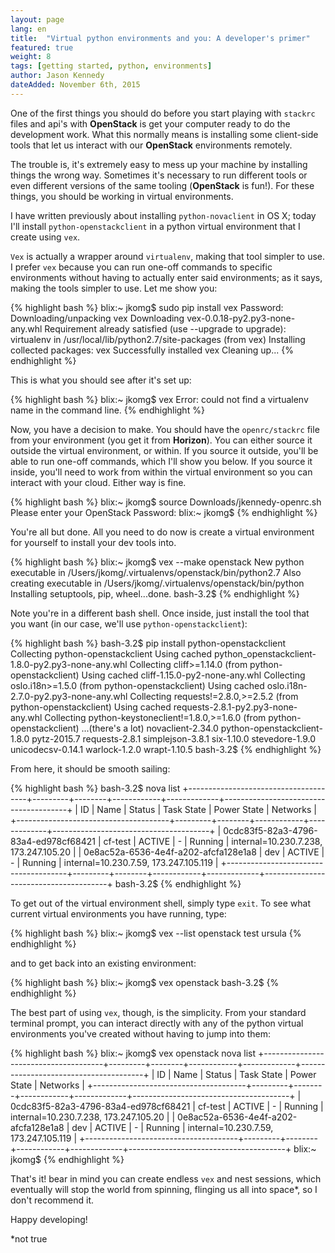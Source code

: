 ```yaml
---
layout: page
lang: en
title:  "Virtual python environments and you: A developer's primer"
featured: true
weight: 8
tags: [getting started, python, environments]
author: Jason Kennedy
dateAdded: November 6th, 2015
---
```


One of the first things you should do before you start playing with `stackrc` files and api's with **OpenStack** is get your computer ready to do the development work. What this normally means is installing some client-side tools that let us interact with our **OpenStack** environments remotely.

The trouble is, it's extremely easy to mess up your machine by installing things the wrong way. Sometimes it's necessary to run different tools or even different versions of the same tooling (**OpenStack** is fun!). For these things, you should be working in virtual environments.

I have written previously about installing `python-novaclient` in OS X; today I'll install `python-openstackclient` in a python virtual environment that I create using `vex`.

`Vex` is actually a wrapper around `virtualenv`, making that tool simpler to use. I prefer `vex` because you can run one-off commands to specific environments without having to actually enter said environments; as it says, making the tools simpler to use. Let me show you:

{% highlight bash %}
blix:~ jkomg$ sudo pip install vex
Password:
Downloading/unpacking vex
  Downloading vex-0.0.18-py2.py3-none-any.whl
Requirement already satisfied (use --upgrade to upgrade): virtualenv in /usr/local/lib/python2.7/site-packages (from vex)
Installing collected packages: vex
Successfully installed vex
Cleaning up...
{% endhighlight %}

This is what you should see after it's set up:

{% highlight bash %}
blix:~ jkomg$ vex
Error: could not find a virtualenv name in the command line.
{% endhighlight %}

Now, you have a decision to make. You should have the `openrc/stackrc` file from your environment (you get it from **Horizon**). You can either source it outside the virtual environment, or within. If you source it outside, you'll be able to run one-off commands, which I'll show you below. If you source it inside, you'll need to work from within the virtual environment so you can interact with your cloud. Either way is fine.

{% highlight bash %}
blix:~ jkomg$ source Downloads/jkennedy-openrc.sh
Please enter your OpenStack Password:
blix:~ jkomg$
{% endhighlight %}

You're all but done. All you need to do now is create a virtual environment for yourself to install your dev tools into.

{% highlight bash %}
blix:~ jkomg$ vex --make openstack
New python executable in /Users/jkomg/.virtualenvs/openstack/bin/python2.7
Also creating executable in /Users/jkomg/.virtualenvs/openstack/bin/python
Installing setuptools, pip, wheel...done.
bash-3.2$
{% endhighlight %}

Note you're in a different bash shell. Once inside, just install the tool that you want (in our case, we'll use `python-openstackclient`):

{% highlight bash %}
bash-3.2$ pip install python-openstackclient
Collecting python-openstackclient
  Using cached python_openstackclient-1.8.0-py2.py3-none-any.whl
Collecting cliff>=1.14.0 (from python-openstackclient)
  Using cached cliff-1.15.0-py2-none-any.whl
Collecting oslo.i18n>=1.5.0 (from python-openstackclient)
  Using cached oslo.i18n-2.7.0-py2.py3-none-any.whl
Collecting requests!=2.8.0,>=2.5.2 (from python-openstackclient)
  Using cached requests-2.8.1-py2.py3-none-any.whl
Collecting python-keystoneclient!=1.8.0,>=1.6.0 (from python-openstackclient)
...(there's a lot)
novaclient-2.34.0 python-openstackclient-1.8.0 pytz-2015.7 requests-2.8.1 simplejson-3.8.1 six-1.10.0 stevedore-1.9.0 unicodecsv-0.14.1 warlock-1.2.0 wrapt-1.10.5
bash-3.2$
{% endhighlight %}

From here, it should be smooth sailing:

{% highlight bash %}
bash-3.2$ nova list
+--------------------------------------+---------+--------+------------+-------------+---------------------------------------+
| ID                                   | Name    | Status | Task State | Power State | Networks                              |
+--------------------------------------+---------+--------+------------+-------------+---------------------------------------+
| 0cdc83f5-82a3-4796-83a4-ed978cf68421 | cf-test | ACTIVE | -          | Running     | internal=10.230.7.238, 173.247.105.20 |
| 0e8ac52a-6536-4e4f-a202-afcfa128e1a8 | dev     | ACTIVE | -          | Running     | internal=10.230.7.59, 173.247.105.119 |
+--------------------------------------+---------+--------+------------+-------------+---------------------------------------+
bash-3.2$
{% endhighlight %}

To get out of the virtual environment shell, simply type `exit`. To see what current virtual environments you have running, type:

{% highlight bash %}
blix:~ jkomg$ vex --list
openstack
test
ursula
{% endhighlight %}

and to get back into an existing environment:

{% highlight bash %}
blix:~ jkomg$ vex openstack
bash-3.2$
{% endhighlight %}

The best part of using `vex`, though, is the simplicity. From your standard terminal prompt, you can interact directly with any of the python virtual environments you've created without having to jump into them:

{% highlight bash %}
blix:~ jkomg$ vex openstack nova list
+--------------------------------------+---------+--------+------------+-------------+---------------------------------------+
| ID                                   | Name    | Status | Task State | Power State | Networks                              |
+--------------------------------------+---------+--------+------------+-------------+---------------------------------------+
| 0cdc83f5-82a3-4796-83a4-ed978cf68421 | cf-test | ACTIVE | -          | Running     | internal=10.230.7.238, 173.247.105.20 |
| 0e8ac52a-6536-4e4f-a202-afcfa128e1a8 | dev     | ACTIVE | -          | Running     | internal=10.230.7.59, 173.247.105.119 |
+--------------------------------------+---------+--------+------------+-------------+---------------------------------------+
blix:~ jkomg$
{% endhighlight %}

That's it! bear in mind you can create endless `vex` and nest sessions, which  eventually will stop the world from spinning, flinging us all into space*, so I don't recommend it.

Happy developing!

*not true
